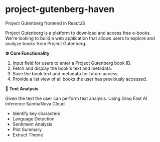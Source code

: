 # project-gutenberg-haven
 Project Gutenberg frontend in ReactJS

 Project Gutenberg is a platform to download and access free e-books. We're looking to build a web application that allows users to explore and analyze books from Project Gutenberg. 

 **⚙️ Core Functionality** 

1. Input field for users to enter a Project Gutenberg book ID.
2. Fetch and display the book's text and metadata.
3. Save the book text and metadata for future access.
4. Provide a list view of all books the user has previously accessed.

🧠 **Text Analysis**

Given the text the user can perform text analysis. Using Groq Fast AI Inference SambaNova Cloud

- Identify key characters
- Language Detection
- Sentiment Analysis
- Plot Summary
- Extract Theme
